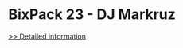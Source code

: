 # BixPack 23 - DJ Markruz
[>> Detailed information](https://secure.shareit.com/shareit/product.html?productid=300773699&affiliateid=200057808)